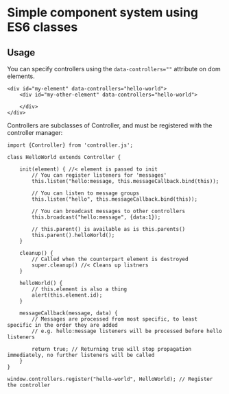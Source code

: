 
# Simple component system using ES6 classes

## Usage

You can specify controllers using the `data-controllers=""` attribute on dom elements.

```
<div id="my-element" data-controllers="hello-world">
    <div id="my-other-element" data-controllers="hello-world">

    </div>
</div>
```

Controllers are subclasses of Controller, and must be registered with the controller manager:

```
import {Controller} from 'controller.js';

class HelloWorld extends Controller {

    init(element) { //< element is passed to init
        // You can register listeners for 'messages'
        this.listen("hello:message, this.messageCallback.bind(this));

        // You can listen to message groups
        this.listen("hello", this.messageCallback.bind(this));

        // You can broadcast messages to other controllers
        this.broadcast("hello:message", {data:1});

        // this.parent() is available as is this.parents()
        this.parent().helloWorld();
    }

    cleanup() {
        // Called when the counterpart element is destroyed
        super.cleanup() //< Cleans up listners
    }

    helloWorld() {
        // this.element is also a thing
        alert(this.element.id);
    }

    messageCallback(message, data) {
        // Messages are processed from most specific, to least specific in the order they are added
        // e.g. hello:message listeners will be processed before hello listeners

        return true; // Returning true will stop propagation immediately, no further listeners will be called
    }
}

window.controllers.register("hello-world", HelloWorld); // Register the controller
```